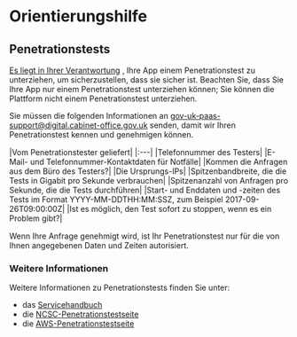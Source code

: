 # Orientierungshilfe

## Penetrationstests

[Es liegt in Ihrer Verantwortung](responsibility_model.html#know-your-responsibilities) , Ihre App einem Penetrationstest zu unterziehen, um sicherzustellen, dass sie sicher ist. Beachten Sie, dass Sie Ihre App nur einem Penetrationstest unterziehen können; Sie können die Plattform nicht einem Penetrationstest unterziehen.

Sie müssen die folgenden Informationen an [gov-uk-paas-support@digital.cabinet-office.gov.uk](mailto:gov-uk-paas-support@digital.cabinet-office.gov.uk) senden, damit wir Ihren Penetrationstest kennen und genehmigen können.

<div style="height:1px;font-size:1px;"></div>|Vom Penetrationstester geliefert| |:---| |Telefonnummer des Testers| |E-Mail- und Telefonnummer-Kontaktdaten für Notfälle| |Kommen die Anfragen aus dem Büro des Testers?| |Die Ursprungs-IPs| |Spitzenbandbreite, die die Tests in Gigabit pro Sekunde verbrauchen| |Spitzenanzahl von Anfragen pro Sekunde, die die Tests durchführen| |Start- und Enddaten und -zeiten des Tests im Format YYYY-MM-DDTHH:MM:SSZ, zum Beispiel 2017-09-26T09:00:00Z| |Ist es möglich, den Test sofort zu stoppen, wenn es ein Problem gibt?|<div style="height:1px;font-size:1px;"></div>

Wenn Ihre Anfrage genehmigt wird, ist Ihr Penetrationstest nur für die von Ihnen angegebenen Daten und Zeiten autorisiert.

### Weitere Informationen

Weitere Informationen zu Penetrationstests finden Sie unter:

- das [Servicehandbuch](https://www.gov.uk/service-manual/technology/vulnerability-and-penetration-testing)
- die [NCSC-Penetrationstestseite](https://www.ncsc.gov.uk/guidance/penetration-testing)
- die [AWS-Penetrationstestseite](https://aws.amazon.com/security/penetration-testing/)
